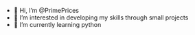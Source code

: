 - 👋 Hi, I’m @PrimePrices
- 👀 I’m interested in developing my skills through small projects
- 🌱 I’m currently learning python

<!---
PrimePrices/PrimePrices is a ✨ special ✨ repository because its `README.md` (this file) appears on your GitHub profile.
You can click the Preview link to take a look at your changes.
--->
